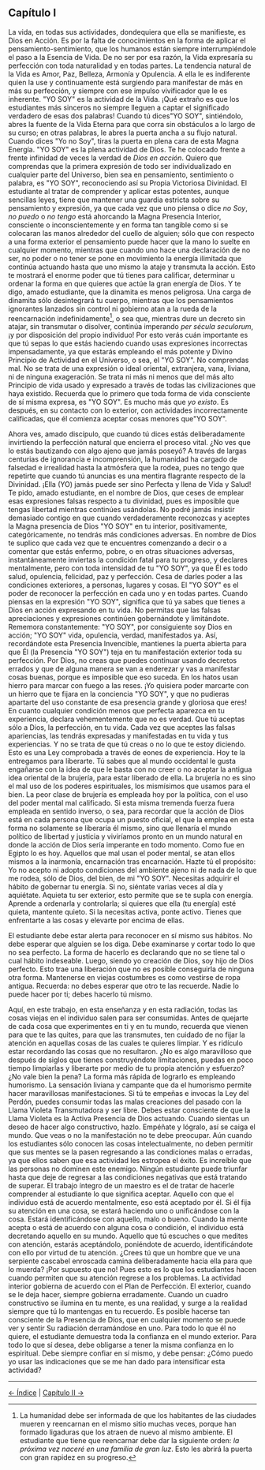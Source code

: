 ## Capítulo I

La vida, en todas sus actividades, dondequiera que ella se manifieste, es Dios en Acción. Es por la falta de conocimientos en la forma de aplicar el pensamiento-sentimiento, que los humanos están siempre interrumpiéndole el paso a la Esencia de Vida. De no ser por esa razón, la Vida expresaría su perfección con toda naturalidad y en todas partes.
La tendencia natural de la Vida es Amor, Paz, Belleza, Armonía y Opulencia. A ella le es indiferente quien la use y continuamente está surgiendo para manifestar de más en más su perfección, y siempre con ese impulso vivificador que le es inherente.
"YO SOY" es la actividad de la Vida. ¡Qué extraño es que los estudiantes más sinceros no siempre lleguen a captar el significado verdadero de esas dos palabras!
Cuando tú dices"YO SOY", sintiéndolo, abres la fuente de la Vida Eterna para que corra sin obstáculos a lo largo de su curso; en otras palabras, le abres la puerta ancha a su flujo natural. Cuando dices "Yo no Soy", tiras la puerta en plena cara de esta Magna Energía. 
"YO SOY" es la plena actividad de Dios. Te he colocado frente a frente infinidad de veces la verdad de _Dios en acción_. Quiero que comprendas que la primera expresión de todo ser individualizado en cualquier parte del Universo, bien sea en pensamiento, sentimiento o palabra, es "YO SOY", reconociendo así su Propia Victoriosa Divinidad.
El estudiante al tratar de comprender y aplicar estas potentes, aunque sencillas leyes, tiene que mantener una guardia estricta sobre su pensamiento y expresión, ya que cada vez que uno piensa o dice _no Soy_, _no puedo_ o _no tengo_ está ahorcando la Magna Presencia Interior, consciente o inconscientemente y en forma tan tangible como si se colocaran las manos alrededor del cuello de alguien; sólo que con respecto a una forma exterior el pensamiento puede hacer que la mano lo suelte en cualquier momento, mientras que cuando uno hace una declaración de no ser, no poder o no tener se pone en movimiento la energía ilimitada que continúa actuando hasta que uno mismo la ataje y transmuta la acción.
Esto te mostrará el enorme poder que tú tienes para calificar, determinar u ordenar la forma en que quieres que actúe la gran energía de Dios. Y te digo, amado estudiante, que la dinamita es menos peligrosa. Una carga de dinamita sólo desintegrará tu cuerpo, mientras que los pensamientos ignorantes lanzados sin control ni gobierno atan a la rueda de la reencarnación indefinidamente[^2], o sea que, mientras dure un decreto sin atajar, sin transmutar o disolver, continúa imperando _per sécula seculorum_, ¡y por disposición del propio individuo!
Por esto verás cuán importante es que tú sepas lo que estás haciendo cuando usas expresiones incorrectas impensadamente, ya que estarás empleando el más potente y Divino Principio de Actividad en el Universo, o sea, el "YO SOY".
No comprendas mal. No se trata de una expresión o ideal oriental, extranjera, vana, liviana, ni de ninguna exageración. Se trata ni más ni menos que del más alto Principio de vida usado y expresado a través de todas las civilizaciones que haya existido. Recuerda que lo primero que toda forma de vida consciente de sí misma expresa, es "YO SOY". Es mucho más que _yo existo_. Es después, en su contacto con lo exterior, con actividades incorrectamente calificadas, que él comienza aceptar cosas menores que"YO SOY".

[^2]: La humanidad debe ser informada de que los habitantes de las ciudades mueren y reencarnan en el mismo sitio muchas veces, porque han formado ligaduras que los atraen de nuevo al mismo ambiente. El estudiante que tiene que reencarnar debe dar la siguiente orden: _la próxima vez naceré en una familia de gran luz_. Esto les abrirá la puerta con gran rapidez en su progreso.

Ahora ves, amado discípulo, que cuando tú dices <yo estoy enfermo> estás deliberadamente invirtiendo la perfección natural que encierra el proceso vital. ¿No ves que lo estás bautizando con algo ajeno que jamás poseyó?
A través de largas centurias de ignorancia e incomprensión, la humanidad ha cargado de falsedad e irrealidad hasta la atmósfera que la rodea, pues no tengo que repetirte que cuando tú anuncias <estoy enfermo> es una mentira flagrante respecto de la Divinidad. ¡Ella (YO) jamás puede ser sino Perfecta y llena de Vida y Salud!
Te pido, amado estudiante, en el nombre de Dios, que ceses de emplear esas expresiones falsas respecto a tu divinidad, pues es imposible que tengas libertad mientras continúes usándolas. No podré jamás insistir demasiado contigo en que cuando verdaderamente reconozcas y aceptes la Magna presencia de Dios "YO SOY" en tu interior, positivamente, categóricamente, no tendrás más condiciones adversas.
En nombre de Dios te suplico que cada vez que te encuentres comenzando a decir o a comentar que estás enfermo, pobre, o en otras situaciones adversas, instantáneamente inviertas la condición fatal para tu progreso, y declares mentalmente, pero con toda intensidad de tu "YO SOY", ya que Él es todo salud, opulencia, felicidad, paz y perfección. Cesa de darles poder a las condiciones exteriores, a personas, lugares y cosas. El "YO SOY" es el poder de reconocer la perfección en cada uno y en todas partes. Cuando piensas en la expresión "YO SOY", significa que tú ya sabes que tienes a Dios en acción expresando en tu vida. No permitas que las falsas apreciaciones y expresiones continúen gobernándote y limitándote. Rememora constantemente: "YO SOY", por consiguiente soy Dios en acción; "YO SOY" vida, opulencia, verdad, manifestados ya.
Así, recordándote esta Presencia Invencible, mantienes la puerta abierta para que Él (la Presencia "YO SOY") teja en tu manifestación exterior toda su perfección. 
Por Dios, no creas que puedes continuar usando decretos errados y que de alguna manera se van a enderezar y vas a manifestar cosas buenas, porque es imposible que eso suceda. En los hatos usan hierro para marcar con fuego a las reses. ¡Yo quisiera poder marcarte con un hierro que te fijara en la conciencia "YO SOY", y que no pudieras apartarte del uso constante de esa presencia grande y gloriosa que eres!
En cuanto cualquier condición menos que perfecta aparezca en tu experiencia, declara vehementemente que no es verdad. Que tú aceptas sólo a Dios, la perfección, en tu vida. Cada vez que aceptes las falsas apariencias, las tendrás expresadas y manifestadas en tu vida y tus experiencias. Y no se trata de que tú creas o no lo que te estoy diciendo. Esto es una Ley comprobada a través de eones de experiencia. Hoy te la entregamos para liberarte.
Tú sabes que al mundo occidental le gusta engañarse con la idea de que le basta con no creer o no aceptar la antigua idea oriental de la brujería, para estar liberado de ella. La brujería no es sino el mal uso de los poderes espirituales, los mismísimos que usamos para el bien. La peor clase de brujería es empleada hoy por la política, con el uso del poder mental mal calificado. Si esta misma tremenda fuerza fuera empleada en sentido inverso, o sea, para recordar que la acción de Dios está en cada persona que ocupa un puesto oficial, el que la emplea en esta forma no solamente se liberaría él mismo, sino que llenaría el mundo político de libertad y justicia y viviríamos pronto en un mundo natural en donde la acción de Dios sería imperante en todo momento. 
Como fue en Egipto lo es hoy. Aquellos que mal usan el poder mental, se atan ellos mismos a la inarmonía, encarnación tras encarnación. Hazte tú el propósito: Yo no acepto ni adopto condiciones del ambiente ajeno ni de nada de lo que me rodea, sólo de Dios, del bien, de mi "YO SOY".
Necesitas adquirir el hábito de gobernar tu energía. Si no, siéntate varias veces al día y aquiétate. 
Aquieta tu ser exterior, esto permite que se te supla con energía. Aprende a ordenarla y controlarla; si quieres que ella (tu energía) esté quieta, mantente quieto. Si la necesitas activa, ponte activo. Tienes que enfrentarte a las cosas y elevarte por encima de ellas.

El estudiante debe estar alerta para reconocer en sí mismo sus hábitos. No debe esperar que alguien se los diga. Debe examinarse y cortar todo lo que no sea perfecto. La forma de hacerlo es declarando que no se tiene tal o cual hábito indeseable. Luego, siendo yo creación de Dios, soy hijo de Dios perfecto. Esto trae una liberación que no es posible conseguirla de ninguna otra forma.
Mantenerse en viejas costumbres es como vestirse de ropa antigua. Recuerda: no debes esperar que otro te las recuerde. Nadie lo puede hacer por ti; debes hacerlo tú mismo.

Aquí, en este trabajo, en esta enseñanza y en esta radiación, todas las cosas viejas en el individuo salen para ser consumidas. Antes de quejarte de cada cosa que experimentes en ti y en tu mundo, recuerda que vienen para que te las quites, para que las transmutes, ten cuidado de no fijar la atención en aquellas cosas de las cuales te quieres limpiar. Y es ridículo estar recordando las cosas que no resultaron. ¿No es algo maravilloso que después de siglos que tienes construyéndote limitaciones, puedas en poco tiempo limpiarlas y liberarte por medio de tu propia atención y esfuerzo? ¿No vale bien la pena? La forma más rápida de lograrlo es empleando humorismo. La sensación liviana y campante que da el humorismo permite hacer maravillosas manifestaciones. 
Si tú te empeñas e invocas la Ley del Perdón, puedes consumir todas las malas creaciones del pasado con la Llama Violeta Transmutadora y ser libre. Debes estar consciente de que la Llama Violeta es la Activa Presencia de Dios actuando.
Cuando sientas un deseo de hacer algo constructivo, hazlo.
Empéñate y lógralo, así se caiga el mundo. Que veas o no la manifestación no te debe preocupar.
Aún cuando los estudiantes sólo conocen las cosas intelectualmente, no deben permitir que sus mentes se la pasen regresando a las condiciones malas o erradas, ya que ellos saben que esa actividad les estropea el éxito. Es increíble que las personas no dominen este enemigo. Ningún estudiante puede triunfar hasta que deje de regresar a las condiciones negativas que está tratando de superar.
El trabajo íntegro de un maestro es el de tratar de hacerle comprender al estudiante lo que significa aceptar. Aquello con que el individuo está de acuerdo mentalmente, eso está aceptado por él. Si él fija su atención en una cosa, se estará haciendo uno o unificándose con la cosa. Estará identificándose con aquello, malo o bueno. Cuando la mente acepta o está de acuerdo con alguna cosa o condición, el individuo está decretando aquello en su mundo. 
Aquello que tú escuches o que medites con atención, estarás aceptándolo, poniéndote de acuerdo, identificándote con ello por virtud de tu atención. ¿Crees tú que un hombre que ve una serpiente cascabel enroscada camina deliberadamente hacia ella para que lo muerda? ¡Por supuesto que no! 
Pues esto es lo que los estudiantes hacen cuando permiten que su atención regrese a los problemas. 
La actividad interior gobierna de acuerdo con el Plan de Perfección. El exterior, cuando se le deja hacer, siempre gobierna erradamente. Cuando un cuadro constructivo se ilumina en tu mente, es una realidad, y surge a la realidad siempre que tú lo mantengas en tu recuerdo. Es posible hacerse tan consciente de la Presencia de Dios, que en cualquier momento se puede ver y sentir Su radiación derramándose en uno.
Para todo lo que él no quiere, el estudiante demuestra toda la confianza en el mundo exterior. Para todo lo que sí desea, debe obligarse a tener la misma confianza en lo espiritual. Debe siempre confiar en sí mismo, y debe pensar: ¿Cómo puedo yo usar las indicaciones que se me han dado para intensificar esta actividad?

---
[← Índice](../Index.md) | [Capítulo II →](/Capitulos/02_capitulo_2.md)